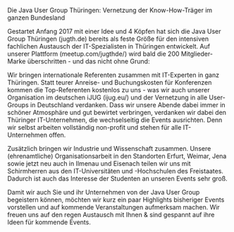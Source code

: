 Die Java User Group Thüringen: Vernetzung der Know-How-Träger im ganzen Bundesland

Gestartet Anfang 2017 mit einer Idee und 4 Köpfen hat sich die Java User Group Thüringen (jugth.de) bereits als feste Größe für den intensiven fachlichen Austausch der IT-Spezialisten in Thüringen entwickelt. Auf unserer Plattform (meetup.com/jugthde/) wird bald die 200 Mitglieder-Marke überschritten - und das nicht ohne Grund: 

Wir bringen internationale Referenten zusammen mit IT-Experten in ganz Thüringen. Statt teurer Anreise- und Buchungskosten für Konferenzen kommen die Top-Referenten kostenlos zu uns - was wir auch unserer Organisation im deutschen iJUG (ijug.eu/) und der Vernetzung in alle User-Groups in Deutschland verdanken. Dass wir unsere Abende dabei immer in schöner Atmosphäre und gut bewirtet verbringen, verdanken wir dabei den Thüringer IT-Unternehmen, die wechselseitig die Events ausrichten. Denn wir selbst arbeiten vollständig non-profit und stehen für alle IT-Unternehmen offen.

Zusätzlich bringen wir Industrie und Wissenschaft zusammen. Unsere (ehrenamtliche) Organisationsarbeit in den Standorten Erfurt, Weimar, Jena sowie jetzt neu auch in Ilmenau und Eisenach teilen wir uns mit Schirmherren aus den IT-Universitäten und -Hochschulen des Freistaates. Dadurch ist auch das Interesse der Studenten an unseren Events sehr groß.

Damit wir auch Sie und ihr Unternehmen von der Java User Group begeistern können, möchten wir kurz ein paar Highlights bisheriger Events vorstellen und auf kommende Veranstaltungen aufmerksam machen. Wir freuen uns auf den regen Austausch mit Ihnen & sind gespannt auf ihre Ideen für kommende Events.